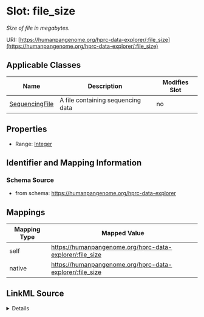 

# Slot: file_size


_Size of file in megabytes._





URI: [https://humanpangenome.org/hprc-data-explorer/:file_size](https://humanpangenome.org/hprc-data-explorer/:file_size)



<!-- no inheritance hierarchy -->





## Applicable Classes

| Name | Description | Modifies Slot |
| --- | --- | --- |
| [SequencingFile](SequencingFile.md) | A file containing sequencing data |  no  |







## Properties

* Range: [Integer](Integer.md)





## Identifier and Mapping Information







### Schema Source


* from schema: https://humanpangenome.org/hprc-data-explorer




## Mappings

| Mapping Type | Mapped Value |
| ---  | ---  |
| self | https://humanpangenome.org/hprc-data-explorer/:file_size |
| native | https://humanpangenome.org/hprc-data-explorer/:file_size |




## LinkML Source

<details>
```yaml
name: file_size
description: Size of file in megabytes.
from_schema: https://humanpangenome.org/hprc-data-explorer
rank: 1000
alias: file_size
domain_of:
- SequencingFile
range: integer

```
</details>